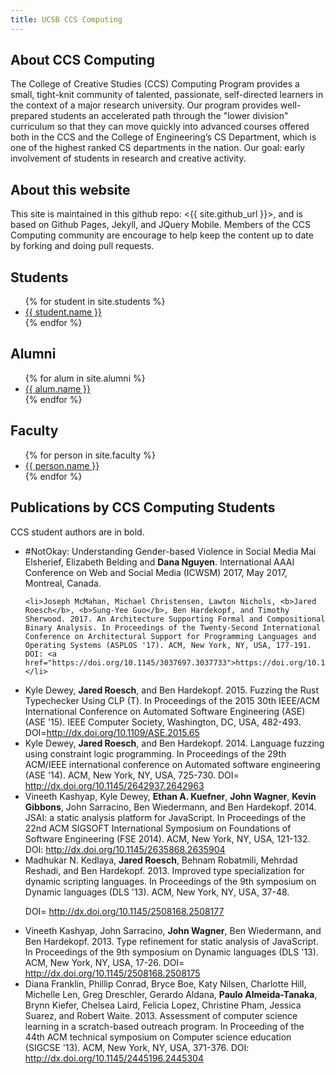 ```yaml
---
title: UCSB CCS Computing
---
```


<div id="about" data-role="collapsible" data-collapsed="true" markdown="1">
<h2>About CCS Computing</h2>

The College of Creative Studies (CCS) Computing Program provides a small, tight-knit community of talented, passionate, self-directed learners in the context of a major research university. Our program provides well-prepared students an accelerated path through the "lower division" curriculum so that they can move quickly into advanced courses offered both in the CCS and the College of Engineering’s CS Department, which is one of the highest ranked CS departments in the nation. Our goal: early involvement of students in research and creative activity.

</div>

<div id="about" data-role="collapsible" data-collapsed="true" markdown="1">
<h2>About this website</h2>
This site is maintained in this github repo: <{{ site.github_url }}>, and is based on Github Pages, Jekyll, and JQuery Mobile.   Members of the CCS Computing community are encourage to help keep the content up to date by forking and doing pull requests. 
</div>


<div id="students" data-role="collapsible" data-collapsed="false">
  <h2>Students</h2>
  <ul>
   {% for student in site.students %}
     <li {% if student.indent %} class="indent" {% endif %}><a href="{{student.url}}">{{ student.name }}</a></li>
   {% endfor %}
  </ul>
</div>

<div id="alumni" data-role="collapsible" data-collapsed="false">
  <h2>Alumni</h2>
  <ul>
   {% for alum in site.alumni %}
     <li {% if alum.indent %} class="indent" {% endif %}><a href="{{alum.url}}">{{ alum.name }}</a></li>
   {% endfor %}
  </ul>
</div>



<div id="faculty" data-role="collapsible" data-collapsed="false">
  <h2>Faculty</h2>
  <ul>
   {% for person in site.faculty %}
     <li {% if person.indent %} class="indent" {% endif %}><a href="{{person.url}}">{{ person.name }}</a></li>
   {% endfor %}
  </ul>
</div>

<div id="publications" data-role="collapsible" data-collapsed="false">
  <h2>Publications by CCS Computing Students</h2>
  <p>CCS student authors are in bold.</p>
  <ul>
  <li>#NotOkay: Understanding Gender-based Violence in Social Media
  Mai Elsherief, Elizabeth Belding and <b>Dana Nguyen</b>.    International AAAI Conference on Web and Social Media (ICWSM) 2017, May 2017, Montreal, Canada.</li>
  
    <li>Joseph McMahan, Michael Christensen, Lawton Nichols, <b>Jared Roesch</b>, <b>Sung-Yee Guo</b>, Ben Hardekopf, and Timothy Sherwood. 2017. An Architecture Supporting Formal and Compositional Binary Analysis. In Proceedings of the Twenty-Second International Conference on Architectural Support for Programming Languages and Operating Systems (ASPLOS '17). ACM, New York, NY, USA, 177-191. DOI: <a href="https://doi.org/10.1145/3037697.3037733">https://doi.org/10.1145/3037697.3037733</a></li>

<li>
Kyle Dewey, <b>Jared Roesch</b>, and Ben Hardekopf. 2015. Fuzzing the Rust Typechecker Using CLP (T). In Proceedings of the 2015 30th IEEE/ACM International Conference on Automated Software Engineering (ASE) (ASE '15). IEEE Computer Society, Washington, DC, USA, 482-493. DOI=<a href="http://dx.doi.org/10.1109/ASE.2015.65">http://dx.doi.org/10.1109/ASE.2015.65</a>
</li>


<li>Kyle Dewey, <b>Jared Roesch</b>, and Ben Hardekopf. 2014. Language fuzzing using constraint logic programming. In Proceedings of the 29th ACM/IEEE international conference on Automated software engineering (ASE '14). ACM, New York, NY, USA, 725-730. DOI=<a href="http://dx.doi.org/10.1145/2642937.2642963">
http://dx.doi.org/10.1145/2642937.2642963</a></li>

<li>
Vineeth Kashyap, Kyle Dewey, <b>Ethan A. Kuefner</b>, <b>John Wagner</b>, <b>Kevin Gibbons</b>, John Sarracino, Ben Wiedermann, and Ben Hardekopf. 2014. JSAI: a static analysis platform for JavaScript. In Proceedings of the 22nd ACM SIGSOFT International Symposium on Foundations of Software Engineering (FSE 2014). ACM, New York, NY, USA, 121-132.
DOI:
<a href="http://dx.doi.org/10.1145/2635868.2635904">
http://dx.doi.org/10.1145/2635868.2635904
</a>

</li>


<li>
Madhukar N. Kedlaya, <b>Jared Roesch</b>, Behnam Robatmili, Mehrdad Reshadi, and Ben Hardekopf. 2013. Improved type specialization for dynamic scripting languages. In Proceedings of the 9th symposium on Dynamic languages (DLS '13). ACM, New York, NY, USA, 37-48.

DOI=
<a href="http://dx.doi.org/10.1145/2508168.2508177">
http://dx.doi.org/10.1145/2508168.2508177
</a>

</li>

<li>
Vineeth Kashyap, John Sarracino, <b>John Wagner</b>, Ben Wiedermann, and Ben Hardekopf. 2013. Type refinement for static analysis of JavaScript. In Proceedings of the 9th symposium on Dynamic languages (DLS '13). ACM, New York, NY, USA, 17-26. DOI=
<a href="http://dx.doi.org/10.1145/2508168.2508175">
http://dx.doi.org/10.1145/2508168.2508175
</a>
</li>

<li>
Diana Franklin, Phillip Conrad, Bryce Boe, Katy Nilsen, Charlotte Hill, Michelle Len, Greg Dreschler, Gerardo Aldana, <b>Paulo Almeida-Tanaka</b>, Brynn Kiefer, Chelsea Laird, Felicia Lopez, Christine Pham, Jessica Suarez, and Robert Waite. 2013. Assessment of computer science learning in a scratch-based outreach program. In Proceeding of the 44th ACM technical symposium on Computer science education (SIGCSE '13). ACM, New York, NY, USA, 371-376.
DOI:
<a href="http://dx.doi.org/10.1145/2445196.2445304">
http://dx.doi.org/10.1145/2445196.2445304
</a>
</li>

  </ul>
</div>


<!--

<div id="topics" data-role="collapsible" data-collapsed="false">
  <h2>Topics</h2>
  <ul>
   {% for topic in site.topics %}
     <li {% if topic.indent %} class="indent" {% endif %}><a href="{{topic.url}}">{{ topic.topic }}</a>&mdash;{{topic.desc}}</li>
   {% endfor %}
  </ul>
</div>


<div id="resources" data-role="collapsible" data-collapsed="false">
  <h2>Resources</h2>
  <ul>
   {% for topic in site.resources %}
     <li {% if topic.indent %} class="indent" {% endif %}><a href="{{topic.url}}">{{ topic.topic }}</a>&mdash;{{topic.desc}}</li>
   {% endfor %}
  </ul>
</div>

-->